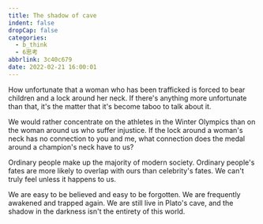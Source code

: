 ```yaml
---
title: The shadow of cave
indent: false
dropCap: false
categories:
  - b_think
  - 6思考
abbrlink: 3c40c679
date: 2022-02-21 16:00:01
---
```


How unfortunate that a woman who has been trafficked is forced to bear children and a lock around her neck. If there's anything more unfortunate than that, it's the matter that it's become taboo to talk about it.

We would rather concentrate on the athletes in the Winter Olympics than on the woman around us who suffer injustice. If the lock around a woman's neck has no connection to you and me, what connection does the medal around a champion's neck have to us?

Ordinary people make up the majority of modern society. Ordinary people's fates are more likely to overlap with ours than celebrity's fates. We can't truly feel unless it happens to us.

We are easy to be believed and easy to be forgotten. We are frequently awakened and trapped again. We are still live in Plato's cave, and the shadow in the darkness isn't the entirety of this world.
